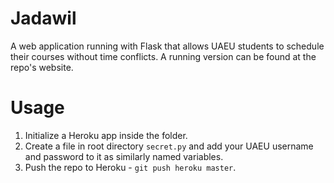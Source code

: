 # Jadawil

A web application running with Flask that allows UAEU students to schedule their courses without time conflicts. A running version can be found at the repo's website.

# Usage

1. Initialize a Heroku app inside the folder.
2. Create a file in root directory `secret.py` and add your UAEU username and password to it as similarly named variables.
3. Push the repo to Heroku - `git push heroku master`.